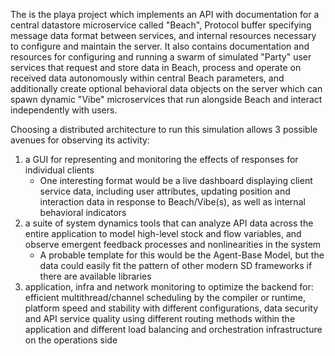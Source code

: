 The is the playa project which implements an API with documentation for a central datastore microservice called "Beach", Protocol buffer specifying message data format between services, and internal resources necessary to configure and maintain the server. It also contains documentation and resources for configuring and running a swarm of simulated "Party" user services that request and store data in Beach, process and operate on received data autonomously within central Beach parameters, and additionally create optional behavioral data objects on the server which can spawn dynamic "Vibe" microservices that run alongside Beach and interact independently with users.

Choosing a distributed architecture to run this simulation allows 3 possible avenues for observing its activity:
1) a GUI for representing and monitoring the effects of responses for individual clients
	- One interesting format would be a live dashboard displaying client service data, including user attributes, updating position and interaction data in response to Beach/Vibe(s), as well as internal behavioral indicators 
2) a suite of system dynamics tools that can analyze API data across the entire application to model high-level stock  and flow variables, and observe emergent feedback processes and nonlinearities in the system
	- A probable template for this would be the Agent-Base Model, but the data could easily fit the pattern of other modern SD frameworks if there are available libraries
3) application, infra and network monitoring to optimize the backend for: efficient multithread/channel scheduling by the compiler or runtime, platform speed and stability with different configurations, data security and API service quality using different routing methods within the application and different load balancing and orchestration infrastructure on the operations side


